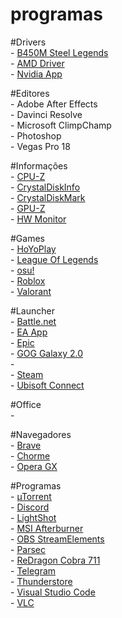 # programas

#Drivers
<br />- [B450M Steel Legends](https://www.asrock.com/mb/AMD/B450M%20Steel%20Legend/index.br.asp#Download)
<br />- [AMD Driver](https://www.amd.com/pt/support/download/drivers.html)
<br />- [Nvidia App](https://www.nvidia.com/pt-br/software/nvidia-app/)

#Editores
<br />- Adobe After Effects
<br />- Davinci Resolve
<br />- Microsoft ClimpChamp
<br />- Photoshop
<br />- Vegas Pro 18

#Informações
<br />- [CPU-Z](https://www.cpuid.com/softwares/cpu-z.html)
<br />- [CrystalDiskInfo](https://crystalmark.info/en/software/crystaldiskinfo/)
<br />- [CrystalDiskMark](https://crystalmark.info/en/software/crystaldiskinfo/)
<br />- [GPU-Z](https://www.techpowerup.com/download/techpowerup-gpu-z/)
<br />- [HW Monitor](https://www.cpuid.com/softwares/hwmonitor.html)

#Games
<br />- [HoYoPlay](https://hoyoplay.hoyoverse.com/)
<br />- [League Of Legends](https://www.leagueoflegends.com/pt-br/download/)
<br />- [osu!](https://osu.ppy.sh/home/download)
<br />- [Roblox](https://www.roblox.com/pt/download)
<br />- [Valorant](https://playvalorant.com/pt-br/download/)

#Launcher
<br />- [Battle.net](https://download.battle.net/pt-br/?product=bnetdesk)
<br />- [EA App](https://www.ea.com/pt-br/ea-app)
<br />- [Epic](https://store.epicgames.com/pt-BR/)
<br />- [GOG Galaxy 2.0](https://www.gog.com/galaxy)
<br />- []()
<br />- [Steam](https://store.steampowered.com/about/download)
<br />- [Ubisoft Connect](https://www.ubisoft.com/pt-br/ubisoft-connect/download)

#Office
<br />- []() 

#Navegadores
<br />- [Brave](https://brave.com/pt-br/download/)
<br />- [Chorme](https://www.google.com/intl/pt-BR/chrome/)
<br />- [Opera GX](https://www.opera.com/pt-br/gx)

#Programas
<br />- [µTorrent](https://www.utorrent.com/intl/pt_br/)
<br />- [Discord](https://discord.com/download)
<br />- [LightShot](https://app.prntscr.com/pt-br/download.html)
<br />- [MSI Afterburner](https://www.msi.com/Landing/afterburner/graphics-cards)
<br />- [OBS StreamElements](https://streamelements.com/obslive)
<br />- [Parsec](https://parsec.app/downloads)
<br />- [ReDragon Cobra 711](https://www.redragon.com.br/cobra)
<br />- [Telegram](https://desktop.telegram.org/)
<br />- [Thunderstore](https://thunderstore.io/)
<br />- [Visual Studio Code]()
<br />- [VLC](https://www.videolan.org/vlc/)
